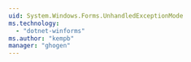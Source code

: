 ```yaml
---
uid: System.Windows.Forms.UnhandledExceptionMode
ms.technology: 
  - "dotnet-winforms"
ms.author: "kempb"
manager: "ghogen"
---
```

